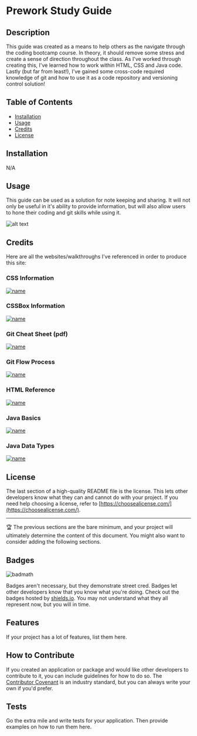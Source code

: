 # Prework Study Guide

## Description

This guide was created as a means to help others as the navigate through the coding bootcamp course.  In theory, it should remove some stress and create a sense of direction throughout the class.  As I've worked through creating this, I've learned how to work within HTML, CSS and Java code.  Lastly (but far from least!), I've gained some cross-code required knowledge of git and how to use it as a code repository and versioning control solution!

## Table of Contents

- [Installation](#installation)
- [Usage](#usage)
- [Credits](#credits)
- [License](#license)

## Installation

N/A

## Usage

This guide can be used as a solution for note keeping and sharing.  It will not only be useful in it's ability to provide information, but will also allow users to hone their coding and git skills while using it.

![alt text](assets/images/StudyGuide.png)

## Credits

Here are all the websites/walkthroughs I've referenced in order to produce this site:

### CSS Information
[![name](assets/images/CSS.png)](https://developer.mozilla.org/en-US/docs/Web/CSS)

### CSSBox Information
[![name](assets/images/CSSBox.png)](https://developer.mozilla.org/en-US/docs/Learn/CSS/Building_blocks/The_box_model)

### Git Cheat Sheet (pdf)
[![name](assets/images/GitCheatSheet.png)](https://education.github.com/git-cheat-sheet-education.pdf)

### Git Flow Process
[![name](assets/images/GitFlow.png)](https://docs.github.com/en/get-started/quickstart/github-flow)

### HTML Reference
[![name](assets/images/HTMLReference.png)](https://www.w3schools.com/tags/tag_meta.asp)

### Java Basics
[![name](assets/images/JavaBasics.png)](https://developer.mozilla.org/en-US/docs/Learn/Getting_started_with_the_web/JavaScript_basics)

### Java Data Types
[![name](assets/images/JavaDataTypes.png)](https://developer.mozilla.org/en-US/docs/Web/JavaScript/Data_structures)

## License

The last section of a high-quality README file is the license. This lets other developers know what they can and cannot do with your project. If you need help choosing a license, refer to [https://choosealicense.com/](https://choosealicense.com/).

---

🏆 The previous sections are the bare minimum, and your project will ultimately determine the content of this document. You might also want to consider adding the following sections.

## Badges

![badmath](https://img.shields.io/github/languages/top/nielsenjared/badmath)

Badges aren't necessary, but they demonstrate street cred. Badges let other developers know that you know what you're doing. Check out the badges hosted by [shields.io](https://shields.io/). You may not understand what they all represent now, but you will in time.

## Features

If your project has a lot of features, list them here.

## How to Contribute

If you created an application or package and would like other developers to contribute to it, you can include guidelines for how to do so. The [Contributor Covenant](https://www.contributor-covenant.org/) is an industry standard, but you can always write your own if you'd prefer.

## Tests

Go the extra mile and write tests for your application. Then provide examples on how to run them here.